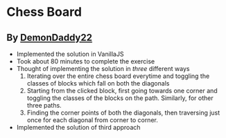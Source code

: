 # Chess Board

## By [DemonDaddy22](https://github.com/DemonDaddy22/)

-   Implemented the solution in VanillaJS
-   Took about 80 minutes to complete the exercise
-   Thought of implementing the solution in *three* different ways
    1.  Iterating over the entire chess board everytime and toggling the classes of blocks which fall on both the diagonals
    2.  Starting from the clicked block, first going towards one corner and toggling the classes of the blocks on the path. Similarly, for other three paths.
    3.  Finding the corner points of both the diagonals, then traversing just once for each diagonal from corner to corner.
-   Implemented the solution of third approach
